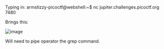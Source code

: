 Typing in:
armstizzy-picoctf@webshell:~$ nc jupiter.challenges.picoctf.org 7480

Brings this:

![image](https://user-images.githubusercontent.com/110505489/223933762-f490b46c-8eba-41a5-af2c-677a2398adf2.png)

Will need to pipe operator the grep command.

